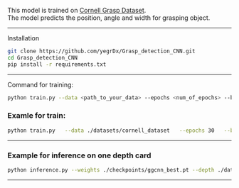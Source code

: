 This model is trained on [Cornell Grasp Dataset](https://www.kaggle.com/datasets/oneoneliu/cornell-grasp).  
The model predicts the position, angle and width for grasping object.

---
Installation
```bash
git clone https://github.com/yegrDx/Grasp_detection_CNN.git
cd Grasp_detection_CNN
pip install -r requirements.txt
```

---



Command for training:

```bash
python train.py --data <path_to_your_data> --epochs <num_of_epochs> --bs <batch_size> --lr <learning_rate> --out <path_to_your_weights> --device <cuda/cpu> --resume <path_to_old_weights_for_retraining(optional)>
```

### Examle for train:
```bash
python train.py   --data ./datasets/cornell_dataset   --epochs 30   --bs 16   --lr 1e-3   --out ./checkpoints   --device cuda
```

---

### Example for inference on one depth card

```bash
python inference.py --weights ./checkpoints/ggcnn_best.pt --depth ./datasets/cornell_dataset/07/pcd0700d.tiff --out grasp_vis.png --device cpu
```

---

